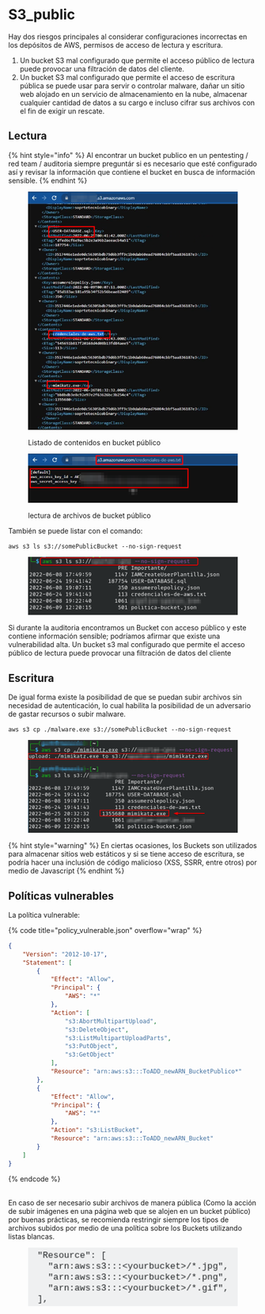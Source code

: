 # S3\_public

Hay dos riesgos principales al considerar configuraciones incorrectas en los depósitos de AWS, permisos de acceso de lectura y escritura.&#x20;

1. Un bucket S3 mal configurado que permite el acceso público de lectura puede provocar una filtración de datos del cliente.&#x20;
2. Un bucket S3 mal configurado que permite el acceso de escritura pública se puede usar para servir o controlar malware, dañar un sitio web alojado en un servicio de almacenamiento en la nube, almacenar cualquier cantidad de datos a su cargo e incluso cifrar sus archivos con el fin de exigir un rescate.

## Lectura

{% hint style="info" %}
Al encontrar un bucket publico en un pentesting / red team / auditoria siempre preguntár si es necesario que esté configurado así y revisar la información que contiene el bucket en busca de información sensible.
{% endhint %}

<figure><img src="../../.gitbook/assets/image (2) (5).png" alt=""><figcaption><p>Listado de contenidos en bucket público</p></figcaption></figure>

<figure><img src="../../.gitbook/assets/image (15) (1).png" alt=""><figcaption><p>lectura de archivos de bucket público</p></figcaption></figure>

También se puede listar con el comando:

```
aws s3 ls s3://somePublicBucket --no-sign-request
```

<figure><img src="../../.gitbook/assets/image (1) (1) (3).png" alt=""><figcaption></figcaption></figure>

Si durante la auditoria encontramos un Bucket con acceso público y este contiene información sensible; podríamos afirmar que existe una vulnerabilidad alta. Un bucket s3 mal configurado que permite el acceso público de lectura puede provocar una filtración de datos del cliente

## Escritura

De igual forma existe la posibilidad de que se puedan subir archivos sin necesidad de autenticación, lo cual habilita la posibilidad de un adversario de gastar recursos o subir malware.

```
aws s3 cp ./malware.exe s3://somePublicBucket --no-sign-request
```

<figure><img src="../../.gitbook/assets/image (28).png" alt=""><figcaption></figcaption></figure>

{% hint style="warning" %}
En ciertas ocasiones, los Buckets son utilizados para almacenar sitios web estáticos y si se tiene acceso de escritura, se podría hacer una inclusión de código malicioso (XSS, SSRR, entre otros) por medio de Javascript
{% endhint %}

## Políticas vulnerables

La política vulnerable:

{% code title="policy_vulnerable.json" overflow="wrap" %}
```json
{
    "Version": "2012-10-17",
    "Statement": [
        {
            "Effect": "Allow",
            "Principal": {
                "AWS": "*"
            },
            "Action": [
                "s3:AbortMultipartUpload",
                "s3:DeleteObject",
                "s3:ListMultipartUploadParts",
                "s3:PutObject",
                "s3:GetObject"
            ],
            "Resource": "arn:aws:s3:::ToADD_newARN_BucketPublico*"
        },
        {
            "Effect": "Allow",
            "Principal": {
                "AWS": "*"
            },
            "Action": "s3:ListBucket",
            "Resource": "arn:aws:s3:::ToADD_newARN_Bucket"
        }
    ]
}
```
{% endcode %}

\
En caso de ser necesario subir archivos de manera pública (Como la acción de subir imágenes en una página web que se alojen en un bucket público) por buenas prácticas, se recomienda restringir siempre los tipos de archivos subidos por medio de una política sobre los Buckets utilizando listas blancas.

<figure><img src="../../.gitbook/assets/image (12) (1).png" alt=""><figcaption></figcaption></figure>



